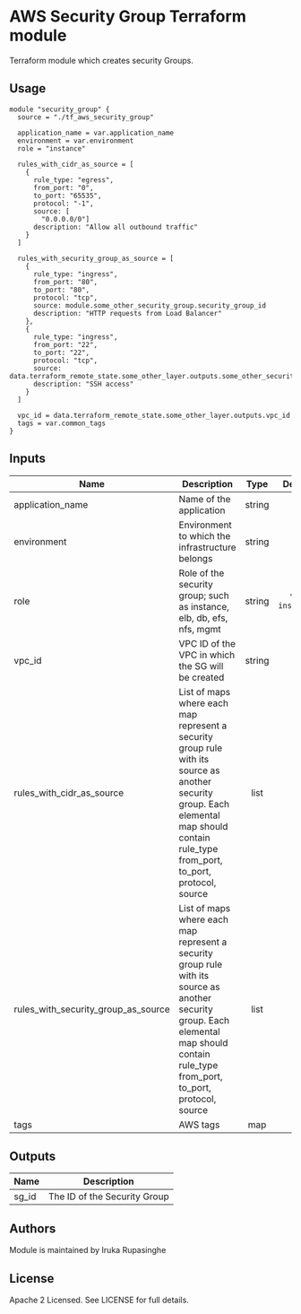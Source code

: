 # AWS Security Group Terraform module

Terraform module which creates security Groups.

## Usage

```hcl
module "security_group" {
  source = "./tf_aws_security_group"

  application_name = var.application_name
  environment = var.environment
  role = "instance"
  
  rules_with_cidr_as_source = [
    {
      rule_type: "egress",
      from_port: "0",
      to_port: "65535",
      protocol: "-1",
      source: [
        "0.0.0.0/0"]
      description: "Allow all outbound traffic"
    }
  ]

  rules_with_security_group_as_source = [
    {
      rule_type: "ingress",
      from_port: "80",
      to_port: "80",
      protocol: "tcp",
      source: module.some_other_security_group.security_group_id
      description: "HTTP requests from Load Balancer"
    },
    {
      rule_type: "ingress",
      from_port: "22",
      to_port: "22",
      protocol: "tcp",
      source: data.terraform_remote_state.some_other_layer.outputs.some_other_security_group_id
      description: "SSH access"
    }
  ]
  
  vpc_id = data.terraform_remote_state.some_other_layer.outputs.vpc_id
  tags = var.common_tags
}

```


<!-- BEGINNING OF PRE-COMMIT-TERRAFORM DOCS HOOK -->
## Inputs

| Name | Description | Type | Default | Required |
|------|-------------|:----:|:-----:|:-----:|
| application_name | Name of the application| string | `-` | yes |
| environment | Environment to which the infrastructure belongs | string | `-` | yes |
| role | Role of the security group; such as instance, elb, db, efs, nfs, mgmt| string | `"es-instance"` | no |
| vpc_id | VPC ID of the VPC in which the SG will be created| string | `-` | yes |
| rules_with_cidr_as_source | List of maps where each map represent a security group rule with its source as another security group. Each elemental map should contain rule_type from_port, to_port, protocol, source | list | `` | no |
| rules_with_security_group_as_source | List of maps where each map represent a security group rule with its source as another security group. Each elemental map should contain rule_type from_port, to_port, protocol, source | list | `` | no |
| tags | AWS tags| map | `{}` | no |

## Outputs

| Name | Description |
|------|-------------|
| sg\_id | The ID of the Security Group |

<!-- END OF PRE-COMMIT-TERRAFORM DOCS HOOK -->

## Authors

Module is maintained by Iruka Rupasinghe
## License

Apache 2 Licensed. See LICENSE for full details.
